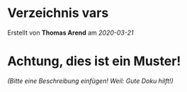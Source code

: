 # Verzeichnis vars

Erstellt von **Thomas Arend** am *2020-03-21*

# Achtung, dies ist ein **Muster!**

*(Bitte eine Beschreibung einfügen! Weil: Gute Doku hilft!)*


